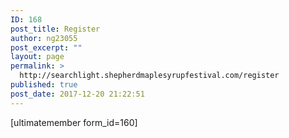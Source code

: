 ```yaml
---
ID: 168
post_title: Register
author: ng23055
post_excerpt: ""
layout: page
permalink: >
  http://searchlight.shepherdmaplesyrupfestival.com/register
published: true
post_date: 2017-12-20 21:22:51
---
```

[ultimatemember form_id=160]